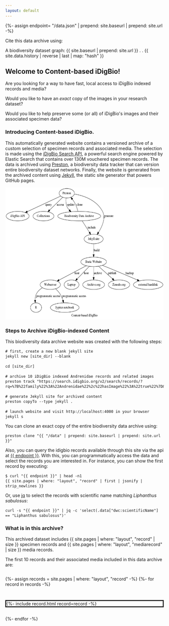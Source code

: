 ```yaml
---
layout: default
---
```

{%- assign endpoint= "/data.json" | prepend: site.baseurl | prepend: site.url -%}

Cite this data archive using:

A biodiversity dataset graph: {{ site.baseurl | prepend: site.url }} . <span id="year"/>. {{ site.data.history | reverse | last | map: "hash" }}

## Welcome to Content-based iDigBio! 

Are you looking for a way to have fast, local access to iDigBio indexed records and media?

Would you like to have an *exact* copy of the images in your research dataset? 

Would you like to help preserve some (or all) of iDigBio's images and their associated specimen data?

### Introducing Content-based iDigBio.

This automatically generated website contains a versioned archive of a custom selection of specimen records and associated media. The selection is made using the [iDigBio Search API](https://www.idigbio.org/wiki/index.php/IDigBio_API), a powerful search engine powered by Elastic Search that contains over 130M vouchered specimen records. The data is archived using [Preston](https://github.com/bio-guoda/preston), a biodiversity data tracker that can version entire biodiversity dataset networks. Finally, the website is generated from the archived content using [Jekyll](https://jekyllrb.com/), the static site generator that powers GitHub pages. 

<a href="assets/preston.dot.png"><img src="assets/preston.dot.png" style="height: 30em;"/></a>

### Steps to Archive iDigBio-indexed Content

This biodiversity data archive website was created with the following steps:

```
# first, create a new blank jekyll site
jekyll new [site_dir] --blank 

cd [site_dir]

# archive 10 iDigBio indexed Andrenidae records and related images
preston track "https://search.idigbio.org/v2/search/records/?rq=%7B%22family%22%3A%22Andrenidae%22%2c%22hasImage%22%3A%22true%22%7D&limit=10&offset=0" 

# generate Jekyll site for archived content
preston copyTo --type jekyll . 

# launch website and visit http://localhost:4000 in your browser
jekyll s 
``` 

You can clone an exact copy of the entire biodiversity data archive using:

```
preston clone "{{ "/data" | prepend: site.baseurl | prepend: site.url }}"
```

Also, you can query the idigbio records available through this site via the api at <a href="{{ endpoint }}">{{ endpoint }}</a>. With this, you can programmatically access the data and select the records you are interested in. For instance, you can show the first record by executing: 

```
$ curl "{{ endpoint }}" | head -n1 
{{ site.pages | where: "layout", "record" | first | jsonify | strip_newlines }} 

```

Or, use [jq](https://stedolan.github.io/jq) to select the records with scientific name matching _Liphanthus sabulosus_:

```
curl -s "{{ endpoint }}" | jq -c 'select(.data["dwc:scientificName"] == "Liphanthus sabulosus")' 
```

### What is in this archive?

This archived dataset includes {{ site.pages | where: "layout", "record" | size }} specimen records and {{ site.pages | where: "layout", "mediarecord" | size }} media records. 

The first 10 records and their associated media included in this data archive are:

<div style="display: flex; flex-direction: column; row-gap: 2em;">
  
  {%- assign records = site.pages | where: "layout", "record" -%}
  {%- for record in records -%}
  <div style="display: flex; flex-align: column; border: solid;">
    {%- include record.html record=record -%}
  </div>
  {%- endfor -%}

</div>
